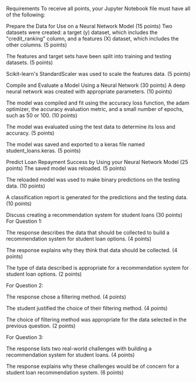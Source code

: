 Requirements
To receive all points, your Jupyter Notebook file must have all of the following:

Prepare the Data for Use on a Neural Network Model (15 points)
Two datasets were created: a target (y) dataset, which includes the "credit_ranking" column, and a features (X) dataset, which includes the other columns. (5 points)

The features and target sets have been split into training and testing datasets. (5 points)

Scikit-learn's StandardScaler was used to scale the features data. (5 points)

Compile and Evaluate a Model Using a Neural Network (30 points)
A deep neural network was created with appropriate parameters. (10 points)

The model was compiled and fit using the accuracy loss function, the adam optimizer, the accuracy evaluation metric, and a small number of epochs, such as 50 or 100. (10 points)

The model was evaluated using the test data to determine its loss and accuracy. (5 points)

The model was saved and exported to a keras file named student_loans.keras. (5 points)

Predict Loan Repayment Success by Using your Neural Network Model (25 points)
The saved model was reloaded. (5 points)

The reloaded model was used to make binary predictions on the testing data. (10 points)

A classification report is generated for the predictions and the testing data. (10 points)

Discuss creating a recommendation system for student loans (30 points)
For Question 1:

The response describes the data that should be collected to build a recommendation system for student loan options. (4 points)

The response explains why they think that data should be collected. (4 points)

The type of data described is appropriate for a recommendation system for student loan options. (2 points)

For Question 2:

The response chose a filtering method. (4 points)

The student justified the choice of their filtering method. (4 points)

The choice of filtering method was appropriate for the data selected in the previous question. (2 points)

For Question 3:

The response lists two real-world challenges with building a recommendation system for student loans. (4 points)

The response explains why these challenges would be of concern for a student loan recommendation system. (6 points)
